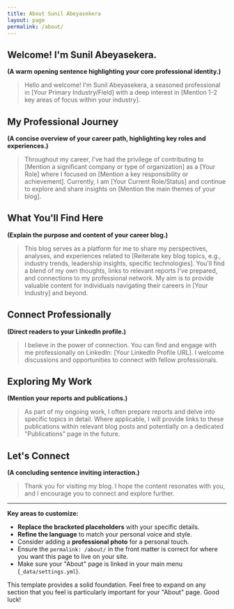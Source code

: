 ```yaml
---
title: About Sunil Abeyasekera
layout: page
permalink: /about/
---
```


## Welcome! I'm Sunil Abeyasekera.

**(A warm opening sentence highlighting your core professional identity.)**

> Hello and welcome! I'm Sunil Abeyasekera, a seasoned professional in [Your Primary Industry/Field] with a deep interest in [Mention 1-2 key areas of focus within your industry].

## My Professional Journey

**(A concise overview of your career path, highlighting key roles and experiences.)**

> Throughout my career, I've had the privilege of contributing to [Mention a significant company or type of organization] as a [Your Role] where I focused on [Mention a key responsibility or achievement]. Currently, I am [Your Current Role/Status] and continue to explore and share insights on [Mention the main themes of your blog].

## What You'll Find Here

**(Explain the purpose and content of your career blog.)**

> This blog serves as a platform for me to share my perspectives, analyses, and experiences related to [Reiterate key blog topics, e.g., industry trends, leadership insights, specific technologies]. You'll find a blend of my own thoughts, links to relevant reports I've prepared, and connections to my professional network. My aim is to provide valuable content for individuals navigating their careers in [Your Industry] and beyond.

## Connect Professionally

**(Direct readers to your LinkedIn profile.)**

> I believe in the power of connection. You can find and engage with me professionally on LinkedIn: [Your LinkedIn Profile URL]. I welcome discussions and opportunities to connect with fellow professionals.

## Exploring My Work

**(Mention your reports and publications.)**

> As part of my ongoing work, I often prepare reports and delve into specific topics in detail. Where applicable, I will provide links to these publications within relevant blog posts and potentially on a dedicated "Publications" page in the future.

## Let's Connect

**(A concluding sentence inviting interaction.)**

> Thank you for visiting my blog. I hope the content resonates with you, and I encourage you to connect and explore further.

---

**Key areas to customize:**

* **Replace the bracketed placeholders** with your specific details.
* **Refine the language** to match your personal voice and style.
* Consider adding a **professional photo** for a personal touch.
* Ensure the `permalink: /about/` in the front matter is correct for where you want this page to live on your site.
* Make sure your "About" page is linked in your main menu (`_data/settings.yml`).

This template provides a solid foundation. Feel free to expand on any section that you feel is particularly important for your "About" page. Good luck!
